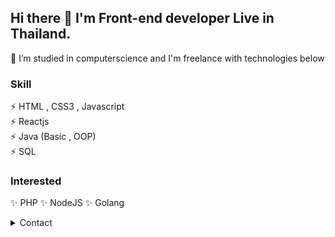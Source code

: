  ## Hi there 👋 I'm Front-end developer Live in Thailand.
🌱 I’m studied in computerscience and I'm freelance with technologies below<br>
### Skill 
⚡ HTML , CSS3 , Javascript<br>
⚡ Reactjs<br>
⚡ Java (Basic , OOP)<br>
⚡ SQL<br>

### Interested
✨ PHP
✨ NodeJS
✨ Golang

<details>
<summary>Contact</summary>
 <br>
 <img src="https://user-images.githubusercontent.com/65608669/152331240-2d33c7f5-a547-4e22-9416-b730cec67891.png" width="20" height="20"/>
 <a href="https://www.facebook.com/nevv.wrk" target="_blank">Watcharakorn inrapsert</a>
 </span>
 <br>
 <span>
 <img src="https://user-images.githubusercontent.com/65608669/152339992-27d7e798-71fd-4ebb-a7d3-24654c65f4c8.png" width="20" height="20">
 <a href="https://www.instagram.com/nevvwrk/" target="_blank">nevvwrk</a>
 </span>
 <br>
 <span>
 <img src="https://user-images.githubusercontent.com/65608669/152346795-082f009a-5f68-40cf-aaa1-8d62f59f6d61.png" width="20" height="20">
 <a href="www.youtube.com/nevvwrk">nevvwrk</a>
 </span>
 <br>
 <span>
 <img src="https://user-images.githubusercontent.com/65608669/152348094-62931348-4170-4ecf-b110-bfcd169c6372.png" width="20" height="20">
 <a href="https://discord.gg/7x3cpNgSvg">Discord</a>
</span>
<br>
 <span>
🌎 <a href="https://nevvwrk.github.io">https://nevvwrk.github.io/</a>
 </span>
</details>


<!--
**nevvwrk/nevvwrk** is a ✨ _special_ ✨ repository because its `README.md` (this file) appears on your GitHub profile.

Here are some ideas to get you started:

- 🔭 I’m currently working on ...
- 🌱 I’m currently learning ...
- 👯 I’m looking to collaborate on ...
- 🤔 I’m looking for help with ...
- 💬 Ask me about ...
- 📫 How to reach me: ...
- 😄 Pronouns: ...
- ⚡ Fun fact: ...
- 🎯 :dart:
- ✅ :white_check_mark:
-	🔲 :black_square_button:
- 🔳 :white_square_button:
- 📌 :pushpin:
- 🔗 :link:
- 🌈	:rainbow:
- ⚡	:zap:
- ✨	:sparkles:
- 📙	:orange_book:
- 📁	:file_folder:
- 🔒	:lock:
- 🔑	:key:
- 🔴	:red_circle:
- 🟠	:orange_circle:
- 🟡	:yellow_circle:
- 🟢	:green_circle:
- 🚩	:triangular_flag_on_post:
- 🌐 :globe_with_meridians:
- 🌎 :earth_americas:
- 🇹🇭	:thailand:
- IG : ![image](https://user-images.githubusercontent.com/65608669/152338608-187bb311-7fad-48d2-a076-17bc228eadf3.png)
- twich : ![Twitch](https://img.shields.io/badge/Twitch-9347FF?style=for-the-badge&logo=twitch&logoColor=white)
- drop down :
    <details>
    <summary>Heading</summary>
    <ul>
    <li> markdown list 1</li>
    <ul>
    <li> nested list 1</li>
    <li> nested list 2</li>
    </ul>
    <li> markdown list 2</li>
    </ul>
    </details>

-->
